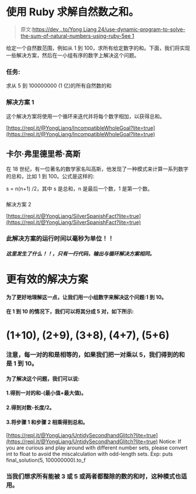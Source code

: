 # 使用 Ruby 求解自然数之和。

> 原文:[https://dev . to/Yong Liang 24/use-dynamic-program-to-solve-the-sum-of-natural-numbers-using-ruby-5ee 1](https://dev.to/yongliang24/use-dynamic-program-to-solve-the-sum-of-natural-numbers-using-ruby-5ee1)

给定一个自然数范围，例如从 1 到 100，求所有给定数字的和。下面，我们将实现一些解决方案，然后在一小组有序的数字上解决这个问题。

### 任务:

求从 5 到 100000000 (1 亿)的所有自然数的和

### 解决方案 1

这个解决方案将使用一个循环来迭代并将每个数字相加，以获得总和。

[https://repl.it/@YongLiang/IncompatibleWholeGoal?lite=true](https://repl.it/@YongLiang/IncompatibleWholeGoal?lite=true)

## 卡尔·弗里德里希·高斯

在 18 世纪，有一位著名的数学家名叫高斯，他发现了一种模式来计算一系列数字的总和，比如 1 到 100。公式是这样的:

s = n(n+1) /2，其中 s 是总和，n 是最后一个数，1 是第一个数。

### 
解决方案 2

[https://repl.it/@YongLiang/SilverSpanishFact?lite=true](https://repl.it/@YongLiang/SilverSpanishFact?lite=true)

### 此解决方案的运行时间以毫秒为单位！！

##### 这里发生了什么！！，只有一行代码，输出与循环解决方案相同。

# 更有效的解决方案

#### 为了更好地理解这一点，让我们用一小组数字来解决这个问题:1 到 10。

#### 在 1 到 10 的情况下，我们可以将其分成 5 对，如下所示:

# (1+10), (2+9), (3+8), (4+7), (5+6)

### 注意，每一对的和是相等的，如果我们把一对乘以 5，我们得到的和是 1 到 10。

#### 为了解决这个问题，我们可以说:

#### 1.得到一对的和-(最小值+最大值)。

#### 2.得到对数-长度/2。

#### 3.将步骤 1 和步骤 2 相乘得到总和。

[https://repl.it/@YongLiang/UntidySecondhandGlitch?lite=true](https://repl.it/@YongLiang/UntidySecondhandGlitch?lite=true)
Notice: If you are curious and play around with different number sets, please convert int to float to avoid the miscalculation with odd-length sets. Exp:
puts final_solution(5, 100000000).to_f

### 当我们想求所有能被 3 或 5 或两者都整除的数的和时，这种模式也适用。